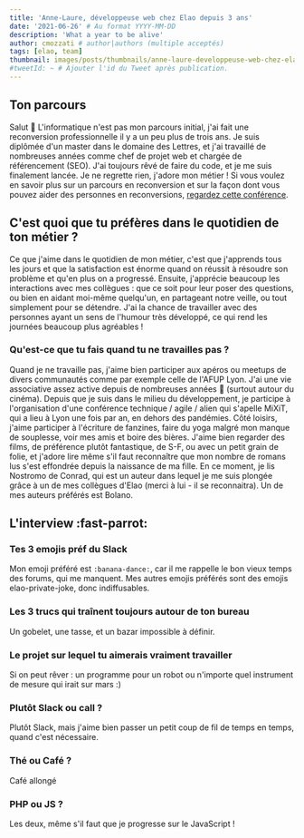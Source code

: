 ```yaml
---
title: 'Anne-Laure, développeuse web chez Elao depuis 3 ans'
date: '2021-06-26' # Au format YYYY-MM-DD
description: 'What a year to be alive'
author: cmozzati # author|authors (multiple acceptés)
tags: [elao, team]
thumbnail: images/posts/thumbnails/anne-laure-developpeuse-web-chez-elao-depuis-3-ans.jpg
#tweetId: ~ # Ajouter l'id du Tweet après publication.
---
```


## Ton parcours

Salut 👋
L'informatique n'est pas mon parcours initial, j'ai fait une reconversion professionnelle il y a un peu plus de trois ans. Je suis diplômée d'un master dans le domaine des Lettres, et j'ai travaillé de nombreuses années comme chef de projet web et chargée de référencement (SEO). J'ai toujours rêvé de faire du code, et je me suis finalement lancée. Je ne regrette rien, j'adore mon métier ! Si vous voulez en savoir plus sur un parcours en reconversion et sur la façon dont vous pouvez aider des personnes en reconversions, [regardez cette conférence](https://www.youtube.com/watch?v=gW_TJ7kAu78&ab_channel=AFUPPHP). 

## C'est quoi que tu préfères dans le quotidien de ton métier ?

Ce que j'aime dans le quotidien de mon métier, c'est que j'apprends tous les jours et que la satisfaction est énorme quand on réussit à résoudre son problème et qu'en plus on a progressé.
Ensuite, j'apprécie beaucoup les interactions avec mes collègues : que ce soit pour leur poser des questions, ou bien en aidant moi-même quelqu'un, en partageant notre veille, ou tout simplement pour se détendre. J'ai la chance de travailler avec des personnes ayant un sens de l'humour très développé, ce qui rend les journées beaucoup plus agréables !

### Qu'est-ce que tu fais quand tu ne travailles pas ?

Quand je ne travaille pas, j'aime bien participer aux apéros ou meetups de divers communautés comme par exemple celle de l'AFUP Lyon. J'ai une vie associative assez active depuis de nombreuses années 👵 (surtout autour du cinéma). Depuis que je suis dans le milieu du développement, je participe à l'organisation d'une conférence technique / agile / alien qui s'apelle MiXiT, qui a lieu à Lyon une fois par an, en dehors des pandémies. 
Côté loisirs, j'aime participer à l'écriture de fanzines, faire du yoga malgré mon manque de souplesse, voir mes amis et boire des bières. J'aime bien regarder des films, de préférence plutôt fantastique, de S-F, ou avec un petit grain de folie, et j'adore lire même s'il faut reconnaître que mon nombre de romans lus s'est effondrée depuis la naissance de ma fille. En ce moment, je lis Nostromo de Conrad, qui est un auteur dans lequel je me suis plongée grâce à un de mes collègues d'Elao (merci à lui - il se reconnaitra). Un de mes auteurs préférés est Bolano. 

## L'interview :fast-parrot: 

### Tes 3 emojis préf du Slack
Mon emoji préféré est `:banana-dance:`, car il me rappelle le bon vieux temps des forums, qui me manquent. Mes autres emojis préférés sont des emojis elao-private-joke, donc indiffusables. 

### Les 3 trucs qui traînent toujours autour de ton bureau

Un gobelet, une tasse, et un bazar impossible à définir. 

### Le projet sur lequel tu aimerais vraiment travailler

Si on peut rêver : un programme pour un robot ou n'importe quel instrument de mesure qui irait sur mars :)

### Plutôt Slack ou call ?

Plutôt Slack, mais j'aime bien passer un petit coup de fil de temps en temps, quand c'est nécessaire. 

### Thé ou Café ?

Café allongé

### PHP ou JS ?

Les deux, même s'il faut que je progresse sur le JavaScript !

